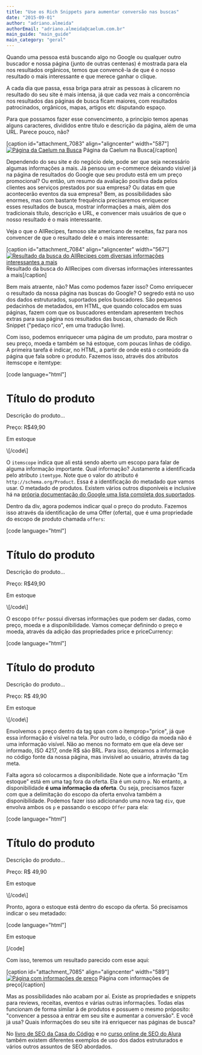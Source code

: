 ```yaml
---
title: "Use os Rich Snippets para aumentar conversão nas buscas"
date: "2015-09-01"
author: "adriano.almeida"
authorEmail: "adriano.almeida@caelum.com.br"
main_guide: "main_guide"
main_category: "geral"
---
```


Quando uma pessoa está buscando algo no Google ou qualquer outro buscador e nossa página (junto de outras centenas) é mostrada para ela nos resultados orgânicos, temos que convencê-la de que é o nosso resultado o mais interessante e que merece ganhar o clique.

A cada dia que passa, essa briga para atrair as pessoas à clicarem no resultado do seu site é mais intensa, já que cada vez mais a concorrência nos resultados das páginas de busca ficam maiores, com resultados patrocinados, orgânicos, mapas, artigos etc disputando espaço.

Para que possamos fazer esse convencimento, a princípio temos apenas alguns caracteres, divididos entre título e descrição da página, além de uma URL. Parece pouco, não?

\[caption id="attachment\_7083" align="aligncenter" width="587"\][![Página da Caelum na Busca](https://blog.caelum.com.br/wp-content/uploads/2015/08/Screen-Shot-2015-08-25-at-11.23.23-AM.png)](https://blog.caelum.com.br/wp-content/uploads/2015/08/Screen-Shot-2015-08-25-at-11.23.23-AM.png) Página da Caelum na Busca\[/caption\]

Dependendo do seu site e do negócio dele, pode ser que seja necessário algumas informações a mais. Já pensou um e-commerce deixando visível já na página de resultados do Google que seu produto está em um preço promocional? Ou então, um resumo da avaliação positiva dada pelos clientes aos serviços prestados por sua empresa? Ou datas em que acontecerão eventos da sua empresa? Bem, as possibilidades são enormes, mas com bastante frequência precisaremos enriquecer esses resultados de busca, mostrar informações a mais, além dos tradicionais título, descrição e URL, e convencer mais usuários de que o nosso resultado é o mais interessante.

Veja o que o AllRecipes, famoso site americano de receitas, faz para nos convencer de que o resultado dele é o mais interessante:

\[caption id="attachment\_7084" align="aligncenter" width="567"\][![Resultado da busca do AllRecipes com diversas informações interessantes a mais](https://blog.caelum.com.br/wp-content/uploads/2015/08/Screen-Shot-2015-08-25-at-10.38.22-AM.png)](https://blog.caelum.com.br/wp-content/uploads/2015/08/Screen-Shot-2015-08-25-at-10.38.22-AM.png) Resultado da busca do AllRecipes com diversas informações interessantes a mais\[/caption\]

Bem mais atraente, não? Mas como podemos fazer isso? Como enriquecer o resultado da nossa página nas buscas do Google? O segredo está no uso dos dados estruturados, suportados pelos buscadores. São pequenos pedacinhos de metadados, em HTML, que quando colocados em suas páginas, fazem com que os buscadores entendam apresentem trechos extras para sua página nos resultados das buscas, chamado de Rich Snippet ("pedaço rico", em uma tradução livre).

Com isso, podemos enriquecer uma página de um produto, para mostrar o seu preço, moeda e também se há estoque, com poucas linhas de código. A primeira tarefa é indicar, no HTML, a partir de onde está o conteúdo da página que fala sobre o produto. Fazemos isso, através dos atributos itemscope e itemtype:

\[code language="html"\] <div itemscope itemtype="http://schema.org/Product"> <h1>Título do produto</h1> <p>Descrição do produto...</p>

<p>Preço: R$49,90</p>

<p>Em estoque</p> </div> \[/code\]

O `itemscope` indica que ali está sendo aberto um escopo para falar de alguma informação importante. Qual informação? Justamente a identificada pelo atributo `itemtype`. Note que o valor do atributo é `http://schema.org/Product`. Essa é a identificação do metadado que vamos usar. O metadado de produtos. Existem vários outros disponíveis e inclusive há na [própria documentação do Google uma lista completa dos suportados](https://developers.google.com/structured-data/rich-snippets/).

Dentro da div, agora podemos indicar qual o preço do produto. Fazemos isso através da identificação de uma Offer (oferta), que é uma propriedade do escopo de produto chamada `offers`:

\[code language="html"\] <div itemscope itemtype="http://schema.org/Product"> <h1>Título do produto</h1> <p>Descrição do produto...</p>

<p itemprop="offers" itemscope itemtype="http://schema.org/Offer"> Preço: R$49,90 </p>

<p>Em estoque</p> </div> \[/code\]

O escopo `Offer` possui diversas informações que podem ser dadas, como preço, moeda e a disponibilidade. Vamos começar definindo o preço e moeda, através da adição das propriedades price e priceCurrency:

\[code language="html"\] <div itemscope itemtype="http://schema.org/Product"> <h1>Título do produto</h1> <p>Descrição do produto...</p>

<p itemprop="offers" itemscope itemtype="http://schema.org/Offer"> Preço: R$ <span itemprop="price">49,90</span> <meta itemprop="priceCurrency" content="BRL" /> </p>

<p>Em estoque</p> </div> \[/code\]

Envolvemos o preço dentro da tag span com o itemprop="price", já que essa informação é visível na tela. Por outro lado, o código da moeda não é uma informação visível. Não ao menos no formato em que ela deve ser informado, ISO 4217, onde R$ são BRL. Para isso, deixamos a informação no código fonte da nossa página, mas invisível ao usuário, através da tag meta.

Falta agora só colocarmos a disponibilidade. Note que a informação "Em estoque" está em uma tag fora da oferta. Ela é um outro `p`. No entanto, a disponibilidade **é uma informação da oferta**. Ou seja, precisamos fazer com que a delimitação do escopo da oferta envolva também a disponibilidade. Podemos fazer isso adicionando uma nova tag `div`, que envolva ambos os `p` e passando o escopo `Offer` para ela:

\[code language="html"\] <div itemscope itemtype="http://schema.org/Product"> <h1>Título do produto</h1> <p>Descrição do produto...</p>

<div itemprop="offers" itemscope itemtype="http://schema.org/Offer"> <p> Preço: R$ <span itemprop="price">49,90</span> <meta itemprop="priceCurrency" content="BRL" /> </p> </div>

<p>Em estoque</p> </div> \[/code\]

Pronto, agora o estoque está dentro do escopo da oferta. Só precisamos indicar o seu metadado:

\[code language="html"\] <p itemprop="availability" href="http://schema.org/InStock"/> Em estoque </p> \[/code\]

Com isso, teremos um resultado parecido com esse aqui:

\[caption id="attachment\_7085" align="aligncenter" width="589"\][![Página com informações de preço](https://blog.caelum.com.br/wp-content/uploads/2015/08/Screen-Shot-2015-08-25-at-11.14.41-AM.png)](https://blog.caelum.com.br/wp-content/uploads/2015/08/Screen-Shot-2015-08-25-at-11.14.41-AM.png) Página com informações de preço\[/caption\]

Mas as possibilidades não acabam por aí. Existe as propriedades e snippets para reviews, receitas, eventos e várias outras informações. Todas elas funcionam de forma similar à de produtos e possuem o mesmo próposito: "convencer a pessoa a entrar em seu site e aumentar a conversão". E você já usa? Quais informações do seu site irá enriquecer nas páginas de busca?

No [livro de SEO da Casa do Código](http://www.casadocodigo.com.br/products/livro-seo) e no [curso online de SEO do Alura](https://www.alura.com.br/cursos-online-front-end) também existem diferentes exemplos de uso dos dados estruturados e vários outros assuntos de SEO abordados.
